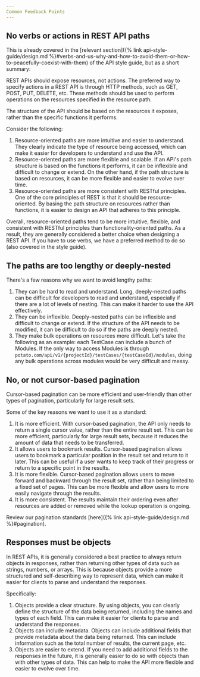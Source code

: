 ```yaml
---
Common Feedback Points
---
```


## No verbs or actions in REST API paths

This is already covered in the [relevant section]({% link api-style-guide/design.md %}#verbs-and-us-why-and-how-to-avoid-them-or-how-to-peacefully-coexist-with-them) of the API style guide, but as a short summary:

REST APIs should expose resources, not actions. The preferred way to specify actions in a REST API is through HTTP methods, such as GET, POST, PUT, DELETE, etc. These methods should be used to perform operations on the resources specified in the resource path.

The structure of the API should be based on the resources it exposes, rather than the specific functions it performs.

Consider the following:

1.  Resource-oriented paths are more intuitive and easier to understand. They clearly indicate the type of resource being accessed, which can make it easier for developers to understand and use the API.
2.  Resource-oriented paths are more flexible and scalable. If an API's path structure is based on the functions it performs, it can be inflexible and difficult to change or extend. On the other hand, if the path structure is based on resources, it can be more flexible and easier to evolve over time.
3.  Resource-oriented paths are more consistent with RESTful principles. One of the core principles of REST is that it should be resource-oriented. By basing the path structure on resources rather than functions, it is easier to design an API that adheres to this principle.

Overall, resource-oriented paths tend to be more intuitive, flexible, and consistent with RESTful principles than functionality-oriented paths. As a result, they are generally considered a better choice when designing a REST API. If you have to use verbs, we have a preferred method to do so (also covered in the style guide).

## The paths are too lengthy or deeply-nested

There's a few reasons why we want to avoid lengthy paths:

1.  They can be hard to read and understand. Long, deeply-nested paths can be difficult for developers to read and understand, especially if there are a lot of levels of nesting. This can make it harder to use the API effectively.
2.  They can be inflexible. Deeply-nested paths can be inflexible and difficult to change or extend. If the structure of the API needs to be modified, it can be difficult to do so if the paths are deeply nested.
3.  They make bulk operations on resources more difficult. Let's take the following as an example: each TestCase can include a bunch of Modules. If the only way to access Modules is through `potato.com/api/v1/{projectId}/testCases/{testCaseId}/modules`, doing any bulk operations across modules would be very difficult and messy.

## No, or not cursor-based pagination

Cursor-based pagination can be more efficient and user-friendly than other types of pagination, particularly for large result sets.

Some of the key reasons we want to use it as a standard:

1.  It is more efficient. With cursor-based pagination, the API only needs to return a single cursor value, rather than the entire result set. This can be more efficient, particularly for large result sets, because it reduces the amount of data that needs to be transferred.
2.  It allows users to bookmark results. Cursor-based pagination allows users to bookmark a particular position in the result set and return to it later. This can be useful if a user wants to keep track of their progress or return to a specific point in the results.
3.  It is more flexible. Cursor-based pagination allows users to move forward and backward through the result set, rather than being limited to a fixed set of pages. This can be more flexible and allow users to more easily navigate through the results.
4.  It is more consistent. The results maintain their ordering even after resources are added or removed while the lookup operation is ongoing.

Review our pagination standards [here]({% link api-style-guide/design.md %}#pagination).

## Responses must be objects

In REST APIs, it is generally considered a best practice to always return objects in responses, rather than returning other types of data such as strings, numbers, or arrays. This is because objects provide a more structured and self-describing way to represent data, which can make it easier for clients to parse and understand the responses.

Specifically:

1.  Objects provide a clear structure. By using objects, you can clearly define the structure of the data being returned, including the names and types of each field. This can make it easier for clients to parse and understand the responses.
2.  Objects can include metadata. Objects can include additional fields that provide metadata about the data being returned. This can include information such as the total number of results, the current page, etc.
3.  Objects are easier to extend. If you need to add additional fields to the responses in the future, it is generally easier to do so with objects than with other types of data. This can help to make the API more flexible and easier to evolve over time.